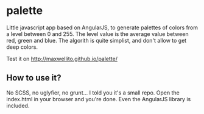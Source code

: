 # palette

Little javascript app based on AngularJS, to generate palettes of colors from a level between 0 and 255. The level value is the average value between red, green and blue. The algorith is quite simplist, and don't allow to get deep colors.

Test it on http://maxwellito.github.io/palette/

## How to use it?

No SCSS, no uglyfier, no grunt... I told you it's a small repo. Open the index.html in your browser and you're done. Even the AngularJS library is included.
